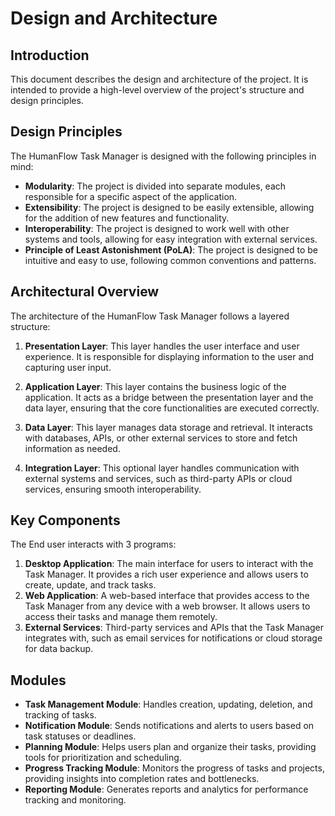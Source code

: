 # Design and Architecture

## Introduction

This document describes the design and architecture of the project. It is intended to provide a high-level overview of the project's structure and design principles.

## Design Principles

The HumanFlow Task Manager is designed with the following principles in mind:

- **Modularity**: The project is divided into separate modules, each responsible for a specific aspect of the application.
- **Extensibility**: The project is designed to be easily extensible, allowing for the addition of new features and functionality.
- **Interoperability**: The project is designed to work well with other systems and tools, allowing for easy integration with external services.
- **Principle of Least Astonishment (PoLA)**: The project is designed to be intuitive and easy to use, following common conventions and patterns.

## Architectural Overview

The architecture of the HumanFlow Task Manager follows a layered structure:

1. **Presentation Layer**: This layer handles the user interface and user experience. It is responsible for displaying information to the user and capturing user input.

2. **Application Layer**: This layer contains the business logic of the application. It acts as a bridge between the presentation layer and the data layer, ensuring that the core functionalities are executed correctly.

3. **Data Layer**: This layer manages data storage and retrieval. It interacts with databases, APIs, or other external services to store and fetch information as needed.

4. **Integration Layer**: This optional layer handles communication with external systems and services, such as third-party APIs or cloud services, ensuring smooth interoperability.

## Key Components

The End user interacts with 3 programs:

1. **Desktop Application**: The main interface for users to interact with the Task Manager. It provides a rich user experience and allows users to create, update, and track tasks.
2. **Web Application**: A web-based interface that provides access to the Task Manager from any device with a web browser. It allows users to access their tasks and manage them remotely.
3. **External Services**: Third-party services and APIs that the Task Manager integrates with, such as email services for notifications or cloud storage for data backup.

## Modules

- **Task Management Module**: Handles creation, updating, deletion, and tracking of tasks.
- **Notification Module**: Sends notifications and alerts to users based on task statuses or deadlines.
- **Planning Module**: Helps users plan and organize their tasks, providing tools for prioritization and scheduling.
- **Progress Tracking Module**: Monitors the progress of tasks and projects, providing insights into completion rates and bottlenecks.
- **Reporting Module**: Generates reports and analytics for performance tracking and monitoring.